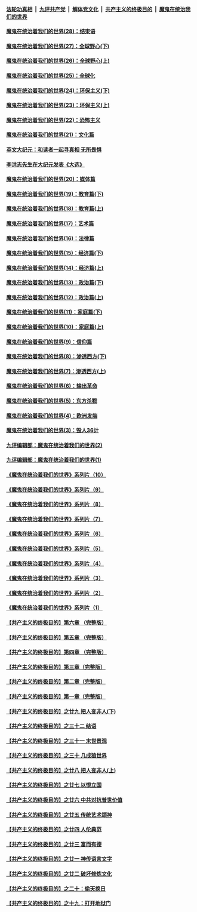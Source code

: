 ####  [法轮功真相](../../../../basic/blob/master/README.md?t=04270502) &nbsp;|&nbsp; [九评共产党](../../../../9ping.md/blob/master/README.md?t=04270502) &nbsp;|&nbsp; [解体党文化](../../../../jtdwh.md/blob/master/README.md?t=04270502)  &nbsp;|&nbsp; [共产主义的终极目的](../../../../gczydzjmd.md/blob/master/README.md?t=04270502) &nbsp;|&nbsp; [魔鬼在统治我们的世界](../../../../mgztzwmdsj.md/blob/master/README.md?t=04270502) 

#### [魔鬼在统治着我们的世界(28)：结束语](../pages/nsc422/n10936246.md?t=04270502) 

#### [魔鬼在统治着我们的世界(27)：全球野心(下)](../pages/nsc422/n10928319.md?t=04270502) 

#### [魔鬼在统治着我们的世界(26)：全球野心(上)](../pages/nsc422/n10900318.md?t=04270502) 

#### [魔鬼在统治着我们的世界(25)：全球化](../pages/nsc422/n10788205.md?t=04270502) 

#### [魔鬼在统治着我们的世界(24)：环保主义(下)](../pages/nsc422/n10695307.md?t=04270502) 

#### [魔鬼在统治着我们的世界(23)：环保主义(上)](../pages/nsc422/n10688613.md?t=04270502) 

#### [魔鬼在统治着我们的世界(22)：恐怖主义](../pages/nsc422/n10614727.md?t=04270502) 

#### [魔鬼在统治着我们的世界(21)：文化篇](../pages/nsc422/n10597706.md?t=04270502) 

#### [英文大纪元：和读者一起寻真相 无所畏惧](../pages/nsc422/n12542027.md?t=04270502) 

#### [李洪志先生在大纪元发表《大选》](../pages/nsc422/n12534746.md?t=04270502) 

#### [魔鬼在统治着我们的世界(20)：媒体篇](../pages/nsc422/n10586579.md?t=04270502) 

#### [魔鬼在统治着我们的世界(19)：教育篇(下)](../pages/nsc422/n10564808.md?t=04270502) 

#### [魔鬼在统治着我们的世界(18)：教育篇(上)](../pages/nsc422/n10526970.md?t=04270502) 

#### [魔鬼在统治着我们的世界(17)：艺术篇](../pages/nsc422/n10499093.md?t=04270502) 

#### [魔鬼在统治着我们的世界(16)：法律篇](../pages/nsc422/n10485969.md?t=04270502) 

#### [魔鬼在统治着我们的世界(15)：经济篇(下)](../pages/nsc422/n10469975.md?t=04270502) 

#### [魔鬼在统治着我们的世界(14)：经济篇(上)](../pages/nsc422/n10457370.md?t=04270502) 

#### [魔鬼在统治着我们的世界(13)：政治篇(下)](../pages/nsc422/n10448270.md?t=04270502) 

#### [魔鬼在统治着我们的世界(12)：政治篇(上)](../pages/nsc422/n10444576.md?t=04270502) 

#### [魔鬼在统治着我们的世界(11)：家庭篇(下)](../pages/nsc422/n10440961.md?t=04270502) 

#### [魔鬼在统治着我们的世界(10)：家庭篇(上)](../pages/nsc422/n10435448.md?t=04270502) 

#### [魔鬼在统治着我们的世界(9)：信仰篇](../pages/nsc422/n10432159.md?t=04270502) 

#### [魔鬼在统治着我们的世界(8)：渗透西方(下)](../pages/nsc422/n10429603.md?t=04270502) 

#### [魔鬼在统治着我们的世界(7)：渗透西方(上)](../pages/nsc422/n10426013.md?t=04270502) 

#### [魔鬼在统治着我们的世界(6)：输出革命](../pages/nsc422/n10421536.md?t=04270502) 

#### [魔鬼在统治着我们的世界(5)：东方杀戮](../pages/nsc422/n10417707.md?t=04270502) 

#### [魔鬼在统治着我们的世界(4)：欧洲发端](../pages/nsc422/n10414890.md?t=04270502) 

#### [魔鬼在统治着我们的世界(3)：毁人36计](../pages/nsc422/n10411583.md?t=04270502) 

#### [九评编辑部：魔鬼在统治着我们的世界(2)](../pages/nsc422/n10410036.md?t=04270502) 

#### [九评编辑部：魔鬼在统治着我们的世界(1)](../pages/nsc422/n10406825.md?t=04270502) 

#### [《魔鬼在统治着我们的世界》系列片（10）](../pages/nsc422/n12292670.md?t=04270502) 

#### [《魔鬼在统治着我们的世界》系列片（9）](../pages/nsc422/n12290859.md?t=04270502) 

#### [《魔鬼在统治着我们的世界》系列片（8）](../pages/nsc422/n12287445.md?t=04270502) 

#### [《魔鬼在统治着我们的世界》系列片（7）](../pages/nsc422/n12283425.md?t=04270502) 

#### [《魔鬼在统治着我们的世界》系列片（6）](../pages/nsc422/n12282314.md?t=04270502) 

#### [《魔鬼在统治着我们的世界》系列片（5）](../pages/nsc422/n12281419.md?t=04270502) 

#### [《魔鬼在统治着我们的世界》系列片（4）](../pages/nsc422/n12274024.md?t=04270502) 

#### [《魔鬼在统治着我们的世界》系列片（3）](../pages/nsc422/n12271322.md?t=04270502) 

#### [《魔鬼在统治着我们的世界》系列片（2）](../pages/nsc422/n12269049.md?t=04270502) 

#### [《魔鬼在统治着我们的世界》系列片（1）](../pages/nsc422/n12267575.md?t=04270502) 

#### [【共产主义的终极目的】第六章 （完整版）](../pages/nsc422/n11428913.md?t=04270502) 

#### [【共产主义的终极目的】第五章 （完整版）](../pages/nsc422/n11428912.md?t=04270502) 

#### [【共产主义的终极目的】第四章 （完整版）](../pages/nsc422/n11428907.md?t=04270502) 

#### [【共产主义的终极目的】第三章（完整版）](../pages/nsc422/n11428848.md?t=04270502) 

#### [【共产主义的终极目的】第二章（完整版）](../pages/nsc422/n11428831.md?t=04270502) 

#### [【共产主义的终极目的】第一章（完整版）](../pages/nsc422/n11417651.md?t=04270502) 

#### [【共产主义的终极目的】之廿九 把人变非人(下)](../pages/nsc422/n11344140.md?t=04270502) 

#### [【共产主义的终极目的】之三十二 结语](../pages/nsc422/n11360535.md?t=04270502) 

#### [【共产主义的终极目的】之三十一 末世景观](../pages/nsc422/n11351129.md?t=04270502) 

#### [【共产主义的终极目的】之三十 几成狼世界](../pages/nsc422/n11348280.md?t=04270502) 

#### [【共产主义的终极目的】之廿八 把人变非人(上)](../pages/nsc422/n11340492.md?t=04270502) 

#### [【共产主义的终极目的】之廿七 以恨立国](../pages/nsc422/n11336944.md?t=04270502) 

#### [【共产主义的终极目的】之廿六 中共对抗普世价值](../pages/nsc422/n11324785.md?t=04270502) 

#### [【共产主义的终极目的】之廿五 传统艺术颂神](../pages/nsc422/n11296396.md?t=04270502) 

#### [【共产主义的终极目的】之廿四 人伦典范](../pages/nsc422/n11296397.md?t=04270502) 

#### [【共产主义的终极目的】之廿三 富而有德](../pages/nsc422/n11283598.md?t=04270502) 

#### [【共产主义的终极目的】之廿一 神传语言文字](../pages/nsc422/n11263265.md?t=04270502) 

#### [【共产主义的终极目的】之廿二 破坏修炼文化](../pages/nsc422/n11245728.md?t=04270502) 

#### [【共产主义的终极目的】之二十：偷天换日](../pages/nsc422/n11238846.md?t=04270502) 

#### [【共产主义的终极目的】之十九：打开地狱门](../pages/nsc422/n11206376.md?t=04270502) 

